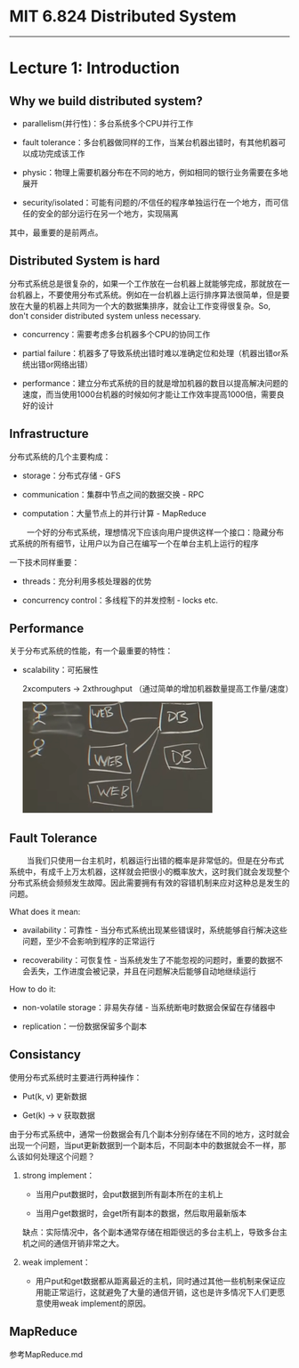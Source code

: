 # MIT 6.824 Distributed System

----

# Lecture 1: Introduction

## Why we build distributed system?

- parallelism(并行性)：多台系统多个CPU并行工作

- fault tolerance：多台机器做同样的工作，当某台机器出错时，有其他机器可以成功完成该工作

- physic：物理上需要机器分布在不同的地方，例如相同的银行业务需要在多地展开

- security/isolated：可能有问题的/不信任的程序单独运行在一个地方，而可信任的安全的部分运行在另一个地方，实现隔离

其中，最重要的是前两点。

## Distributed System is hard

分布式系统总是很复杂的，如果一个工作放在一台机器上就能够完成，那就放在一台机器上，不要使用分布式系统。例如在一台机器上运行排序算法很简单，但是要放在大量的机器上共同为一个大的数据集排序，就会让工作变得很复杂。So, don't consider distributed system unless necessary.

- concurrency：需要考虑多台机器多个CPU的协同工作

- partial failure：机器多了导致系统出错时难以准确定位和处理（机器出错or系统出错or网络出错）

- performance：建立分布式系统的目的就是增加机器的数目以提高解决问题的速度，而当使用1000台机器的时候如何才能让工作效率提高1000倍，需要良好的设计

## Infrastructure

分布式系统的几个主要构成：

- storage：分布式存储 - GFS

- communication：集群中节点之间的数据交换 - RPC

- computation：大量节点上的并行计算 - MapReduce

        一个好的分布式系统，理想情况下应该向用户提供这样一个接口：隐藏分布式系统的所有细节，让用户以为自己在编写一个在单台主机上运行的程序

一下技术同样重要：

- threads：充分利用多核处理器的优势

- concurrency control：多线程下的并发控制 - locks etc.

## Performance

关于分布式系统的性能，有一个最重要的特性：

- scalability：可拓展性
  
  2xcomputers -> 2xthroughput （通过简单的增加机器数量提高工作量/速度）
  
  <img src="..\images/2024-03-01-14-11-28-image.png" title="" alt="" width="341">

## Fault Tolerance

        当我们只使用一台主机时，机器运行出错的概率是非常低的。但是在分布式系统中，有成千上万太机器，这样就会把很小的概率放大，这时我们就会发现整个分布式系统会频频发生故障。因此需要拥有有效的容错机制来应对这种总是发生的问题。

What does it mean:

- availability：可靠性 - 当分布式系统出现某些错误时，系统能够自行解决这些问题，至少不会影响到程序的正常运行

- recoverability：可恢复性 - 当系统发生了不能忽视的问题时，重要的数据不会丢失，工作进度会被记录，并且在问题解决后能够自动地继续运行

How to do it:

- non-volatile storage：非易失存储 - 当系统断电时数据会保留在存储器中

- replication：一份数据保留多个副本

## Consistancy

使用分布式系统时主要进行两种操作：

- Put(k, v)  更新数据

- Get(k) -> v  获取数据

由于分布式系统中，通常一份数据会有几个副本分别存储在不同的地方，这时就会出现一个问题，当put更新数据到一个副本后，不同副本中的数据就会不一样，那么该如何处理这个问题？

1. strong implement：
   
   - 当用户put数据时，会put数据到所有副本所在的主机上
   
   - 当用户get数据时，会get所有副本的数据，然后取用最新版本
   
   缺点：实际情况中，各个副本通常存储在相距很远的多台主机上，导致多台主机之间的通信开销非常之大。

2. weak implement：
   
   - 用户put和get数据都从距离最近的主机，同时通过其他一些机制来保证应用能正常运行，这就避免了大量的通信开销，这也是许多情况下人们更愿意使用weak implement的原因。

## MapReduce

参考MapReduce.md
